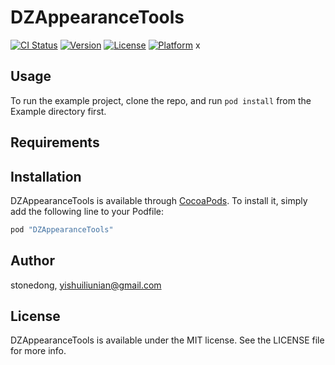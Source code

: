 # DZAppearanceTools

[![CI Status](http://img.shields.io/travis/stonedong/DZAppearanceTools.svg?style=flat)](https://travis-ci.org/stonedong/DZAppearanceTools)
[![Version](https://img.shields.io/cocoapods/v/DZAppearanceTools.svg?style=flat)](http://cocoapods.org/pods/DZAppearanceTools)
[![License](https://img.shields.io/cocoapods/l/DZAppearanceTools.svg?style=flat)](http://cocoapods.org/pods/DZAppearanceTools)
[![Platform](https://img.shields.io/cocoapods/p/DZAppearanceTools.svg?style=flat)](http://cocoapods.org/pods/DZAppearanceTools)
x
## Usage

To run the example project, clone the repo, and run `pod install` from the Example directory first.

## Requirements

## Installation

DZAppearanceTools is available through [CocoaPods](http://cocoapods.org). To install
it, simply add the following line to your Podfile:

```ruby
pod "DZAppearanceTools"
```

## Author

stonedong, yishuiliunian@gmail.com

## License

DZAppearanceTools is available under the MIT license. See the LICENSE file for more info.
